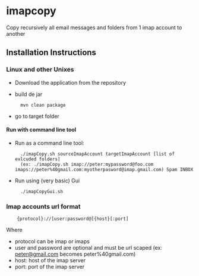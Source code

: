 imapcopy
========

Copy recursively all email messages and folders from 1 imap account to another

Installation Instructions
-------------------------

### Linux and other Unixes
* Download the application from the repository
* build de jar

        mvn clean package

* go to target folder

#### Run with command line tool
* Run as a command line tool:

        ./imapCopy.sh sourceImapAccount targetImapAccount [list of exlcuded folders]
        (ex: ./imapCopy.sh imap://peter:mypassword@foo.com imaps://peter%40gmail.com:myotherpasword@imap.gmail.com) Spam INBOX
      
* Run using (very basic) Gui

        ./imapCopyGui.sh
        
        
### Imap accounts url format

        {protocol}://[user:password@]{host}[:port]
        
Where 
* protocol can be imap or imaps
* user and password are optional and must be url scaped (ex: peter@gmail.com becomes peter%40gmail.com)
* host: host of the imap server
* port: port of the imap server
